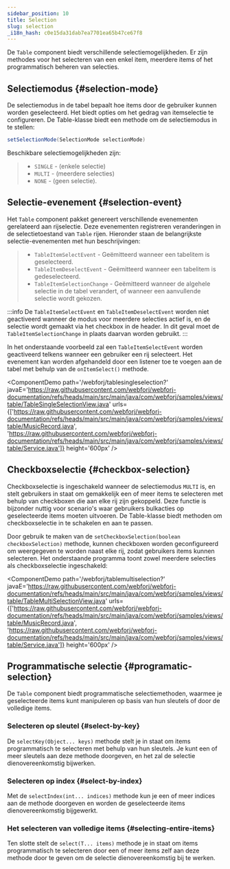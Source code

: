 ```yaml
---
sidebar_position: 10
title: Selection
slug: selection
_i18n_hash: c0e15da31dab7ea7701ea65b47ce67f8
---
```

De `Table` component biedt verschillende selectiemogelijkheden. Er zijn methodes voor het selecteren van een enkel item, meerdere items of het programmatisch beheren van selecties.

## Selectiemodus {#selection-mode}

De selectiemodus in de tabel bepaalt hoe items door de gebruiker kunnen worden geselecteerd. Het biedt opties om het gedrag van itemselectie te configureren. De Table-klasse biedt een methode om de selectiemodus in te stellen:

```java
setSelectionMode(SelectionMode selectionMode)
```

Beschikbare selectiemogelijkheden zijn:

>- `SINGLE` - (enkele selectie) 
>- `MULTI` - (meerdere selecties)
>- `NONE` - (geen selectie).

## Selectie-evenement {#selection-event}

Het `Table` component pakket genereert verschillende evenementen gerelateerd aan rijselectie. Deze evenementen registreren veranderingen in de selectietoestand van `Table` rijen. Hieronder staan de belangrijkste selectie-evenementen met hun beschrijvingen:

>- `TableItemSelectEvent` -  Geëmitteerd wanneer een tabelitem is geselecteerd.
>- `TableItemDeselectEvent` - Geëmitteerd wanneer een tabelitem is gedeselecteerd.
>- `TableItemSelectionChange` - Geëmitteerd wanneer de algehele selectie in de tabel verandert, of wanneer een aanvullende selectie wordt gekozen.

:::info
De `TableItemSelectEvent` en `TableItemDeselectEvent` worden niet geactiveerd wanneer de modus voor meerdere selecties actief is, en de selectie wordt gemaakt via het checkbox in de header. In dit geval moet de `TableItemSelectionChange` in plaats daarvan worden gebruikt.
:::

In het onderstaande voorbeeld zal een `TableItemSelectEvent` worden geactiveerd telkens wanneer een gebruiker een rij selecteert. Het evenement kan worden afgehandeld door een listener toe te voegen aan de tabel met behulp van de `onItemSelect()` methode.

<ComponentDemo 
path='/webforj/tablesingleselection?' 
javaE='https://raw.githubusercontent.com/webforj/webforj-documentation/refs/heads/main/src/main/java/com/webforj/samples/views/table/TableSingleSelectionView.java'
urls={['https://raw.githubusercontent.com/webforj/webforj-documentation/refs/heads/main/src/main/java/com/webforj/samples/views/table/MusicRecord.java', 
'https://raw.githubusercontent.com/webforj/webforj-documentation/refs/heads/main/src/main/java/com/webforj/samples/views/table/Service.java']}
height='600px'
/>

## Checkboxselectie {#checkbox-selection}

Checkboxselectie is ingeschakeld wanneer de selectiemodus `MULTI` is, en stelt gebruikers in staat om gemakkelijk een of meer items te selecteren met behulp van checkboxen die aan elke rij zijn gekoppeld. Deze functie is bijzonder nuttig voor scenario's waar gebruikers bulkacties op geselecteerde items moeten uitvoeren. De Table-klasse biedt methoden om checkboxselectie in te schakelen en aan te passen.

Door gebruik te maken van de `setCheckboxSelection(boolean checkboxSelection)` methode, kunnen checkboxen worden geconfigureerd om weergegeven te worden naast elke rij, zodat gebruikers items kunnen selecteren. Het onderstaande programma toont zowel meerdere selecties als checkboxselectie ingeschakeld:

<ComponentDemo 
path='/webforj/tablemultiselection?' 
javaE='https://raw.githubusercontent.com/webforj/webforj-documentation/refs/heads/main/src/main/java/com/webforj/samples/views/table/TableMultiSelectionView.java'
urls={['https://raw.githubusercontent.com/webforj/webforj-documentation/refs/heads/main/src/main/java/com/webforj/samples/views/table/MusicRecord.java', 
'https://raw.githubusercontent.com/webforj/webforj-documentation/refs/heads/main/src/main/java/com/webforj/samples/views/table/Service.java']}
height='600px'
/>

## Programmatische selectie {#programatic-selection}

De `Table` component biedt programmatische selectiemethoden, waarmee je geselecteerde items kunt manipuleren op basis van hun sleutels of door de volledige items.

### Selecteren op sleutel {#select-by-key}

De `selectKey(Object... keys)` methode stelt je in staat om items programmatisch te selecteren met behulp van hun sleutels. Je kunt een of meer sleutels aan deze methode doorgeven, en het zal de selectie dienovereenkomstig bijwerken.

### Selecteren op index {#select-by-index}

Met de `selectIndex(int... indices)` methode kun je een of meer indices aan de methode doorgeven en worden de geselecteerde items dienovereenkomstig bijgewerkt.

### Het selecteren van volledige items {#selecting-entire-items}

Ten slotte stelt de `select(T... items)` methode je in staat om items programmatisch te selecteren door een of meer items zelf aan deze methode door te geven om de selectie dienovereenkomstig bij te werken.
